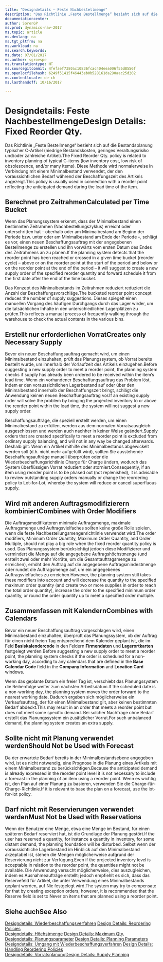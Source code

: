 ```yaml
---
title: "Designdetails – Feste Nachbestellmenge"
description: "Das Richtlinie „Feste Bestellmenge“ bezieht sich auf die Bestandsplanung typischer C-Artikel (niedrige Bestandskosten, geringes Veraltungsrisiko und/oder zahlreiche Artikel). Diese Methode wird normalerweise in Verbindung mit einem Minimalbestand verwendet, der den voraussichtlichen Bedarf während der Beschaffungszeit des Artikels angezeigt."
documentationcenter: 
author: SorenGP
ms.prod: dynamics-nav-2017
ms.topic: article
ms.devlang: na
ms.tgt_pltfrm: na
ms.workload: na
ms.search.keywords: 
ms.date: 07/01/2017
ms.author: sgroespe
ms.translationtype: HT
ms.sourcegitcommit: 4fefaef7380ac10836fcac404eea006f55d8556f
ms.openlocfilehash: 6249f51415f46443eb0b528161da290aac25d202
ms.contentlocale: de-ch
ms.lasthandoff: 10/16/2017

---
```

# <a name="design-details-fixed-reorder-qty"></a><span data-ttu-id="658bf-104">Designdetails: Feste Nachbestellmenge</span><span class="sxs-lookup"><span data-stu-id="658bf-104">Design Details: Fixed Reorder Qty.</span></span>
<span data-ttu-id="658bf-105">Das Richtlinie „Feste Bestellmenge“ bezieht sich auf die Bestandsplanung typischer C-Artikel (niedrige Bestandskosten, geringes Veraltungsrisiko und/oder zahlreiche Artikel).</span><span class="sxs-lookup"><span data-stu-id="658bf-105">The Fixed Reorder Qty. policy is related to inventory planning of typical C-items (low inventory cost, low risk of obsolescence, and/or many items).</span></span> <span data-ttu-id="658bf-106">Diese Methode wird normalerweise in Verbindung mit einem Minimalbestand verwendet, der den voraussichtlichen Bedarf während der Beschaffungszeit des Artikels angezeigt.</span><span class="sxs-lookup"><span data-stu-id="658bf-106">This policy is usually used in connection with a reorder point reflecting the anticipated demand during the lead time of the item.</span></span>  

## <a name="calculated-per-time-bucket"></a><span data-ttu-id="658bf-107">Berechnet pro Zeitrahmen</span><span class="sxs-lookup"><span data-stu-id="658bf-107">Calculated per Time Bucket</span></span>  
 <span data-ttu-id="658bf-108">Wenn das Planungssystem erkennt, dass der Minimalbestand einen bestimmten Zeitrahmen (Nachbestellungszyklus) erreicht oder unterschritten hat – oberhalb oder am Minimalbestand am Beginn der Periode bzw. unter oder am Minimalbestand am Ende der Periode –, schlägt es vor, einen neuen Beschaffungsauftrag mit der angegebenen Bestellmenge zu erstellen und ihn vorwärts vom ersten Datum des Endes des Zeitrahmens an zu planen.</span><span class="sxs-lookup"><span data-stu-id="658bf-108">If the planning system detects that the reorder point has been reached or crossed in a given time bucket (reorder cycle) – above or on the reorder point at the start of the period and below or on the reorder point at the end of the period – it will suggest to create a new supply order of the specified reorder quantity and forward schedule it from the first date after the end of the time bucket.</span></span>  

 <span data-ttu-id="658bf-109">Das Konzept des Minimalbestands im Zeitrahmen reduziert reduziert die Anzahl der Beschaffungsvorschläge.</span><span class="sxs-lookup"><span data-stu-id="658bf-109">The bucketed reorder point concept reduces the number of supply suggestions.</span></span> <span data-ttu-id="658bf-110">Dieses spiegelt einen manuellen Vorgang des häufigen Durchgangs durch das Lager wirder, um die tatsächlichen Inhalte in den unterschiedlichen Lagerplätzen zu prüfen.</span><span class="sxs-lookup"><span data-stu-id="658bf-110">This reflects a manual process of frequently walking through the warehouse to check the actual contents in the various bins.</span></span>  

## <a name="creates-only-necessary-supply"></a><span data-ttu-id="658bf-111">Erstellt nur erforderlichen Vorrat</span><span class="sxs-lookup"><span data-stu-id="658bf-111">Creates only Necessary Supply</span></span>  
 <span data-ttu-id="658bf-112">Bevor ein neuer Beschaffungsauftrag gemacht wird, um einen Minimalbestand einzuhalten, prüft das Planungssystem, ob Vorrat bereits bestellt wurde, um innerhalb der Vorlaufzeit des Artikels einzugehen.</span><span class="sxs-lookup"><span data-stu-id="658bf-112">Before suggesting a new supply order to meet a reorder point, the planning system checks if supply has already been ordered to be received within the item’s lead time.</span></span> <span data-ttu-id="658bf-113">Wenn ein vorhandener Beschaffungsauftrag das Problem löst, indem er den voraussichtlichen Lagerbestand auf oder über den Minimalbestand innerhalb der Beschaffungszeit bringt, schlägt die Anwendung keinen neuen Beschaffungsauftrag vor.</span><span class="sxs-lookup"><span data-stu-id="658bf-113">If an existing supply order will solve the problem by bringing the projected inventory to or above the reorder point within the lead time, the system will not suggest a new supply order.</span></span>  

 <span data-ttu-id="658bf-114">Beschaffungsaufträge, die speziell erstellt werden, um einen Minimalbestand zu erfüllen, werden aus dem normalen Vorratsausgleich ausgeschlossen und werden auch nachher in keiner Weise geändert.</span><span class="sxs-lookup"><span data-stu-id="658bf-114">Supply orders that are created specifically to meet a reorder point is excluded from ordinary supply balancing, and will not in any way be changed afterwards.</span></span> <span data-ttu-id="658bf-115">Deshalb gilt: Wenn ein Artikel mithilfe des Minimalbestands abgewickelt werden soll (d.h. nicht mehr aufgefüllt wird), sollten Sie ausstehende Beschaffungsaufträge manuell überprüfen oder die Wiederbeschaffungsrichtlinie Charge für Charge ändern, wodurch das System überflüssigen Vorrat reduziert oder storniert.</span><span class="sxs-lookup"><span data-stu-id="658bf-115">Consequently, if an item using reorder point is to be phased out (not replenished), it is advisable to review outstanding supply orders manually or change the reordering policy to Lot-for-Lot, whereby the system will reduce or cancel superfluous supply.</span></span>  

## <a name="combines-with-order-modifiers"></a><span data-ttu-id="658bf-116">Wird mit anderen Auftragsmodifizierern kombiniert</span><span class="sxs-lookup"><span data-stu-id="658bf-116">Combines with Order Modifiers</span></span>  
 <span data-ttu-id="658bf-117">Die Auftragsmodifikatoren minimale Auftragsmenge, maximale Auftragsmenge und Auftragsvielfaches sollten keine große Rolle spielen, wenn die feste Nachbestellungsmengenrichtlinie verwendet wird.</span><span class="sxs-lookup"><span data-stu-id="658bf-117">The order modifiers, Minimum Order Quantity, Maximum Order Quantity, and Order Multiple, should not play a big role when the fixed reorder quantity policy is used.</span></span> <span data-ttu-id="658bf-118">Das Planungssystem berücksichtigt jedoch diese Modifizierer und vermindert die Menge auf die angegebene Auftragshöchstmenge (und erstellt zwei oder mehr Vorräte, um die Gesamtauftragsmenge zu erreichen), erhöht den Auftrag auf die angegebene Auftragsmindestmenge oder rundet die Auftragsmenge auf, um ein angegebenes Auftragsvielfaches zu erreichen.</span><span class="sxs-lookup"><span data-stu-id="658bf-118">However, the planning system still takes these modifiers into account and will decrease the quantity to the specified maximum order quantity (and create two or more supplies in order to reach the total order quantity), increase the order to the specified minimum order quantity, or round the order quantity up to meet a specified order multiple.</span></span>  

## <a name="combines-with-calendars"></a><span data-ttu-id="658bf-119">Zusammenfassen mit Kalendern</span><span class="sxs-lookup"><span data-stu-id="658bf-119">Combines with Calendars</span></span>  
 <span data-ttu-id="658bf-120">Bevor ein neuer Beschaffungsauftrag vorgeschlagen wird, einen Minimalbestand einzuhalten, überprüft das Planungssystem, ob der Auftrag für einen nicht freien Tag entsprechend dem Kalender geplant ist, die im Feld **Basiskalendercode** in den Feldern **Firmendaten** und **Lagerortkarten** festgelegt werden.</span><span class="sxs-lookup"><span data-stu-id="658bf-120">Before suggesting a new supply order to meet a reorder point, the planning system checks if the order is scheduled for a non-working day, according to any calendars that are defined in the **Base Calendar Code** field in the **Company Information** and **Location Card** windows.</span></span>  

 <span data-ttu-id="658bf-121">Wenn das geplante Datum ein freier Tag ist, verschiebt das Planungssystem die Reihenfolge weiter zum nächsten Arbeitsdatum.</span><span class="sxs-lookup"><span data-stu-id="658bf-121">If the scheduled date is a non-working day, the planning system moves the order forward to the nearest working date.</span></span> <span data-ttu-id="658bf-122">Dadurch ergeben sich möglicherweise ein Verkaufsauftrag, der für einen Minimalbestand gilt, aber keinen bestimmten Bedarf abdeckt.</span><span class="sxs-lookup"><span data-stu-id="658bf-122">This may result in an order that meets a reorder point but does not meet some specific demand.</span></span> <span data-ttu-id="658bf-123">Bei solcher Nachfrage ohne Bedarf erstellt das Planungssystem ein zusätzlicher Vorrat.</span><span class="sxs-lookup"><span data-stu-id="658bf-123">For such unbalanced demand, the planning system creates an extra supply.</span></span>  

## <a name="should-not-be-used-with-forecast"></a><span data-ttu-id="658bf-124">Sollte nicht mit Planung verwendet werden</span><span class="sxs-lookup"><span data-stu-id="658bf-124">Should Not be Used with Forecast</span></span>  
 <span data-ttu-id="658bf-125">Da der erwartete Bedarf bereits in der Minimalbestandsebene angegeben wird, ist es nicht notwendig, eine Prognose in die Planung eines Artikels mit einem Minimalbestand zu berücksichtigen.</span><span class="sxs-lookup"><span data-stu-id="658bf-125">Because the anticipated demand is already expressed in the reorder point level it is not necessary to include a forecast in the planning of an item using a reorder point.</span></span> <span data-ttu-id="658bf-126">Wenn es wichtig ist, den Plan auf einer Planung zu basieren, verwenden Sie die Charge-für-Charge-Richtlinie.</span><span class="sxs-lookup"><span data-stu-id="658bf-126">If it is relevant to base the plan on a forecast, use the lot-for-lot policy.</span></span>  

## <a name="must-not-be-used-with-reservations"></a><span data-ttu-id="658bf-127">Darf nicht mit Reservierungen verwendet werden</span><span class="sxs-lookup"><span data-stu-id="658bf-127">Must Not be Used with Reservations</span></span>  
 <span data-ttu-id="658bf-128">Wenn der Benutzer eine Menge, etwa eine Menge im Bestand, für einen späteren Bedarf reserviert hat, ist die Grundlage der Planung gestört.</span><span class="sxs-lookup"><span data-stu-id="658bf-128">If the user has reserved a quantity, for instance a quantity in inventory, for some distant demand, the planning foundation will be disturbed.</span></span> <span data-ttu-id="658bf-129">Selbst wenn der voraussichtliche Lagerbestand im Hinblick auf den Minimalbestand akzeptabel ist, stehen die Mengen möglicherweise aufgrund der Reservierung nicht zur Verfügung.</span><span class="sxs-lookup"><span data-stu-id="658bf-129">Even if the projected inventory level is acceptable in relation to the reorder point, the quantities might not be available.</span></span> <span data-ttu-id="658bf-130">Die Anwendung versucht möglicherweise, dies auszugleichen, indem es Ausnahmeaufträge erstellt; jedoch empfiehlt es sich, dass das Reservefeld für Artikel, die unter Verwendung eines Minimalbestands geplant werden, auf Nie festgelegt wird.</span><span class="sxs-lookup"><span data-stu-id="658bf-130">The system may try to compensate for that by creating exception orders; however, it is recommended that the Reserve field is set to Never on items that are planned using a reorder point.</span></span>  

## <a name="see-also"></a><span data-ttu-id="658bf-131">Siehe auch</span><span class="sxs-lookup"><span data-stu-id="658bf-131">See Also</span></span>  
 <span data-ttu-id="658bf-132">[Designdetails: Wiederbeschaffungsverfahren](design-details-reordering-policies.md) </span><span class="sxs-lookup"><span data-stu-id="658bf-132">[Design Details: Reordering Policies](design-details-reordering-policies.md) </span></span>  
 <span data-ttu-id="658bf-133">[Designdetails: Höchstmenge](design-details-maximum-qty.md) </span><span class="sxs-lookup"><span data-stu-id="658bf-133">[Design Details: Maximum Qty.](design-details-maximum-qty.md) </span></span>  
 <span data-ttu-id="658bf-134">[Designdetails: Planungsparameter](design-details-planning-parameters.md) </span><span class="sxs-lookup"><span data-stu-id="658bf-134">[Design Details: Planning Parameters](design-details-planning-parameters.md) </span></span>  
 <span data-ttu-id="658bf-135">[Designdetails: Umgang mit Wiederbeschaffungsverfahren](design-details-handling-reordering-policies.md) </span><span class="sxs-lookup"><span data-stu-id="658bf-135">[Design Details: Handling Reordering Policies](design-details-handling-reordering-policies.md) </span></span>  
 [<span data-ttu-id="658bf-136">Designdetails: Vorratsplanung</span><span class="sxs-lookup"><span data-stu-id="658bf-136">Design Details: Supply Planning</span></span>](design-details-supply-planning.md)

